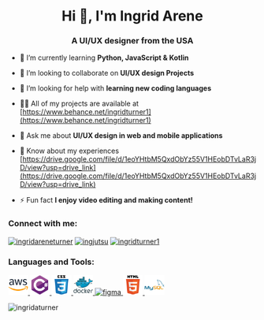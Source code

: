<h1 align="center">Hi 👋, I'm Ingrid Arene</h1>
<h3 align="center">A UI/UX designer from the USA</h3>

- 🌱 I’m currently learning **Python, JavaScript & Kotlin**

- 👯 I’m looking to collaborate on **UI/UX design Projects**

- 🤝 I’m looking for help with **learning new coding languages**

- 👨‍💻 All of my projects are available at [https://www.behance.net/ingridturner1](https://www.behance.net/ingridturner1)

- 💬 Ask me about **UI/UX design in web and mobile applications**

- 📄 Know about my experiences [https://drive.google.com/file/d/1eoYHtbM5QxdObYz55V1HEobDTvLaR3jD/view?usp=drive_link](https://drive.google.com/file/d/1eoYHtbM5QxdObYz55V1HEobDTvLaR3jD/view?usp=drive_link)

- ⚡ Fun fact **I enjoy video editing and making content!**

<h3 align="left">Connect with me:</h3>
<p align="left">
<a href="https://linkedin.com/in/ingridareneturner" target="blank"><img align="center" src="https://raw.githubusercontent.com/rahuldkjain/github-profile-readme-generator/master/src/images/icons/Social/linked-in-alt.svg" alt="ingridareneturner" height="30" width="40" /></a>
<a href="https://instagram.com/ingjutsu" target="blank"><img align="center" src="https://raw.githubusercontent.com/rahuldkjain/github-profile-readme-generator/master/src/images/icons/Social/instagram.svg" alt="ingjutsu" height="30" width="40" /></a>
<a href="https://www.behance.net/ingridturner1" target="blank"><img align="center" src="https://raw.githubusercontent.com/rahuldkjain/github-profile-readme-generator/master/src/images/icons/Social/behance.svg" alt="ingridturner1" height="30" width="40" /></a>
</p>

<h3 align="left">Languages and Tools:</h3>
<p align="left"> <a href="https://aws.amazon.com" target="_blank" rel="noreferrer"> <img src="https://raw.githubusercontent.com/devicons/devicon/master/icons/amazonwebservices/amazonwebservices-original-wordmark.svg" alt="aws" width="40" height="40"/> </a> <a href="https://www.w3schools.com/cs/" target="_blank" rel="noreferrer"> <img src="https://raw.githubusercontent.com/devicons/devicon/master/icons/csharp/csharp-original.svg" alt="csharp" width="40" height="40"/> </a> <a href="https://www.w3schools.com/css/" target="_blank" rel="noreferrer"> <img src="https://raw.githubusercontent.com/devicons/devicon/master/icons/css3/css3-original-wordmark.svg" alt="css3" width="40" height="40"/> </a> <a href="https://www.docker.com/" target="_blank" rel="noreferrer"> <img src="https://raw.githubusercontent.com/devicons/devicon/master/icons/docker/docker-original-wordmark.svg" alt="docker" width="40" height="40"/> </a> <a href="https://www.figma.com/" target="_blank" rel="noreferrer"> <img src="https://www.vectorlogo.zone/logos/figma/figma-icon.svg" alt="figma" width="40" height="40"/> </a> <a href="https://www.w3.org/html/" target="_blank" rel="noreferrer"> <img src="https://raw.githubusercontent.com/devicons/devicon/master/icons/html5/html5-original-wordmark.svg" alt="html5" width="40" height="40"/> </a> <a href="https://www.mysql.com/" target="_blank" rel="noreferrer"> <img src="https://raw.githubusercontent.com/devicons/devicon/master/icons/mysql/mysql-original-wordmark.svg" alt="mysql" width="40" height="40"/> </a> </p>

<p><img align="left" src="https://github-readme-stats.vercel.app/api/top-langs?username=ingridaturner&show_icons=true&locale=en&layout=compact" alt="ingridaturner" /></p>
